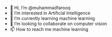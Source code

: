 - 👋 Hi, I’m @muhammadfarooq
- 👀 I’m interested in Artificial Intelligence
- 🌱 I’m currently learning machine learning
- 💞️ I’m looking to collaborate on computer vision
- 📫 How to reach me machine learning

<!---
muhammad6007/muhammad6007 is a ✨ special ✨ repository because its `README.md` (this file) appears on your GitHub profile.
You can click the Preview link to take a look at your changes.
--->
